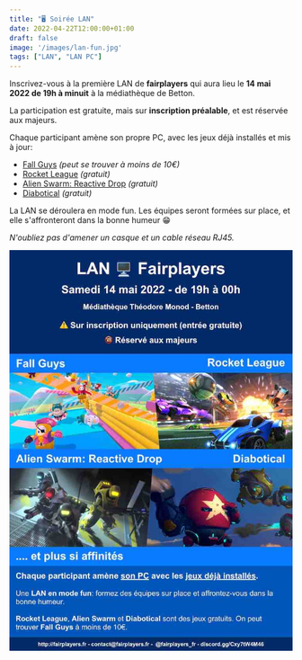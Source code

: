 ```yaml
---
title: "🖥️ Soirée LAN"
date: 2022-04-22T12:00:00+01:00
draft: false
image: '/images/lan-fun.jpg'
tags: ["LAN", "LAN PC"]
---
```


Inscrivez-vous à la première LAN de **fairplayers** qui aura lieu le **14 mai 2022 de 19h à minuit** à la médiathèque de Betton.

La participation est gratuite, mais sur **inscription préalable**, et est réservée aux majeurs.

Chaque participant amène son propre PC, avec les jeux déjà installés et mis à jour:
- [Fall Guys](https://www.fallguys.com) *(peut se trouver à moins de 10€)*
- [Rocket League](https://www.rocketleague.com) *(gratuit)*
- [Alien Swarm: Reactive Drop](https://store.steampowered.com/app/563560/Alien_Swarm_Reactive_Drop) *(gratuit)*
- [Diabotical](https://www.diabotical.com) *(gratuit)*

La LAN se déroulera en mode fun. Les équipes seront formées sur place, et elle s'affronteront dans la bonne humeur 😁

*N'oubliez pas d'amener un casque et un cable réseau RJ45.*

![Affiche](/images/20220522-lan.jpg)

